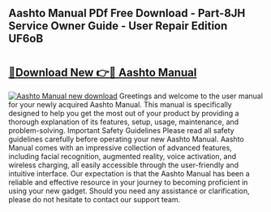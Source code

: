 ## Aashto Manual PDf Free Download - Part-8JH Service Owner Guide - User Repair Edition UF6oB

# <h2><a href="http://bc39159.oget.top/?id=Aashto+Manual">🔗Download New 👉🔴 Aashto Manual</a></h2>

[![Aashto Manual new download](https://i.imgur.com/5g1atiW.png)](http://bc39159.oget.top/?id=Aashto+Manual)
Greetings and welcome to the user manual for your newly acquired Aashto Manual. This manual is specifically designed to help you get the most out of your product by providing a thorough explanation of its features, setup, usage, maintenance, and problem-solving. Important Safety Guidelines Please read all safety guidelines carefully before operating your new Aashto Manual. Aashto Manual comes with an impressive collection of advanced features, including facial recognition, augmented reality, voice activation, and wireless charging, all easily accessible through the user-friendly and intuitive interface. Our expectation is that the Aashto Manual has been a reliable and effective resource in your journey to becoming proficient in using your new gadget. Should you need any assistance or clarification, please do not hesitate to contact our support team.
